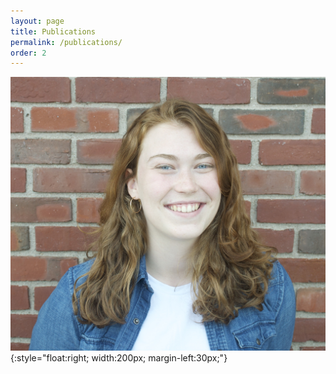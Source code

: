 ```yaml
---
layout: page
title: Publications
permalink: /publications/
order: 2
---
```

![image](assets/images/Campbell_headshot.jpg){:style="float:right; width:200px; margin-left:30px;"}

